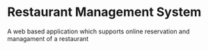 # Restaurant Management System

A web based application which supports online reservation and managament of a restaurant
